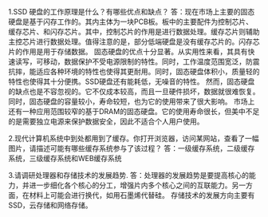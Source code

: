 1.SSD 硬盘的工作原理是什么？有哪些优点和缺点？
答：现在市场上主要的固态硬盘是基于闪存工作的。其内主体为一块PCB板。板中的主要配件为控制芯片、缓存芯片、和闪存芯片。其中，控制芯片的作用是进行数据处理。缓存芯片则辅助主控芯片进行数据处理。值得注意的是，部分低端硬盘是没有缓存芯片的。闪存芯片的作用是用于存储数据。
固态硬盘的优点十分显著。从实用性来看，其具有快速读写，可移动，数据保护不受电源限制的特性。同时，工作温度范围宽泛，防震抗摔，能适应各种环境的特性也使得其更耐用。同时，固态硬盘体积小，质量轻的特性也使得其十分便携。SSD硬盘还有能耗低，无噪音的特性。
然而，固态硬盘的缺点也是不容忽视的。它不仅成本较高，而且一旦硬件损坏，数据就很难恢复。同时，固态硬盘的容量较小，寿命较短，也为它的使用带来了很大影响。
市场上还有一种应用范围较窄的基于DRAM的固态硬盘。它的使用寿命很长，但美中不足的是需要独立电源来保护数据安全，因此不适合个人用户使用。

2.现代计算机系统中到处都用到了缓存。你打开浏览器，访问某网站，查看了一幅图片，请描述可能有哪些缓存系统参与了该过程？
答：一级缓存系统，二级缓存系统，三级缓存系统和WEB缓存系统

3.请调研处理器和存储技术的发展趋势.
答：处理器的发展趋势是要提高核心的能力，并进一步细化各个核心的分工，增强片内多个核心之间的互联能力。另一方面，在材料上可能会进行换代，如用石墨烯代替硅。
存储技术的发展方向主要有SSD，云存储和网络存储。